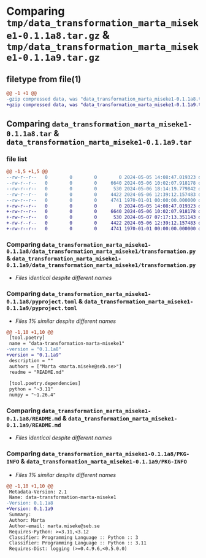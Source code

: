 # Comparing `tmp/data_transformation_marta_miseke1-0.1.1a8.tar.gz` & `tmp/data_transformation_marta_miseke1-0.1.1a9.tar.gz`

## filetype from file(1)

```diff
@@ -1 +1 @@
-gzip compressed data, was "data_transformation_marta_miseke1-0.1.1a8.tar", max compression
+gzip compressed data, was "data_transformation_marta_miseke1-0.1.1a9.tar", max compression
```

## Comparing `data_transformation_marta_miseke1-0.1.1a8.tar` & `data_transformation_marta_miseke1-0.1.1a9.tar`

### file list

```diff
@@ -1,5 +1,5 @@
--rw-r--r--   0        0        0        0 2024-05-05 14:08:47.019323 data_transformation_marta_miseke1-0.1.1a8/data_transformation_marta_miseke1/__init__.py
--rw-r--r--   0        0        0     6640 2024-05-06 10:02:07.918178 data_transformation_marta_miseke1-0.1.1a8/data_transformation_marta_miseke1/transformation.py
--rw-r--r--   0        0        0      530 2024-05-06 18:14:19.779842 data_transformation_marta_miseke1-0.1.1a8/pyproject.toml
--rw-r--r--   0        0        0     4422 2024-05-06 12:39:12.157483 data_transformation_marta_miseke1-0.1.1a8/README.md
--rw-r--r--   0        0        0     4741 1970-01-01 00:00:00.000000 data_transformation_marta_miseke1-0.1.1a8/PKG-INFO
+-rw-r--r--   0        0        0        0 2024-05-05 14:08:47.019323 data_transformation_marta_miseke1-0.1.1a9/data_transformation_marta_miseke1/__init__.py
+-rw-r--r--   0        0        0     6640 2024-05-06 10:02:07.918178 data_transformation_marta_miseke1-0.1.1a9/data_transformation_marta_miseke1/transformation.py
+-rw-r--r--   0        0        0      530 2024-05-07 07:17:13.351143 data_transformation_marta_miseke1-0.1.1a9/pyproject.toml
+-rw-r--r--   0        0        0     4422 2024-05-06 12:39:12.157483 data_transformation_marta_miseke1-0.1.1a9/README.md
+-rw-r--r--   0        0        0     4741 1970-01-01 00:00:00.000000 data_transformation_marta_miseke1-0.1.1a9/PKG-INFO
```

### Comparing `data_transformation_marta_miseke1-0.1.1a8/data_transformation_marta_miseke1/transformation.py` & `data_transformation_marta_miseke1-0.1.1a9/data_transformation_marta_miseke1/transformation.py`

 * *Files identical despite different names*

### Comparing `data_transformation_marta_miseke1-0.1.1a8/pyproject.toml` & `data_transformation_marta_miseke1-0.1.1a9/pyproject.toml`

 * *Files 1% similar despite different names*

```diff
@@ -1,10 +1,10 @@
 [tool.poetry]
 name = "data-transformation-marta-miseke1"
-version = "0.1.1a8"
+version = "0.1.1a9"
 description = ""
 authors = ["Marta <marta.miseke@seb.se>"]
 readme = "README.md"
 
 [tool.poetry.dependencies]
 python = "~3.11"
 numpy = "~1.26.4"
```

### Comparing `data_transformation_marta_miseke1-0.1.1a8/README.md` & `data_transformation_marta_miseke1-0.1.1a9/README.md`

 * *Files identical despite different names*

### Comparing `data_transformation_marta_miseke1-0.1.1a8/PKG-INFO` & `data_transformation_marta_miseke1-0.1.1a9/PKG-INFO`

 * *Files 1% similar despite different names*

```diff
@@ -1,10 +1,10 @@
 Metadata-Version: 2.1
 Name: data-transformation-marta-miseke1
-Version: 0.1.1a8
+Version: 0.1.1a9
 Summary: 
 Author: Marta
 Author-email: marta.miseke@seb.se
 Requires-Python: >=3.11,<3.12
 Classifier: Programming Language :: Python :: 3
 Classifier: Programming Language :: Python :: 3.11
 Requires-Dist: logging (>=0.4.9.6,<0.5.0.0)
```

